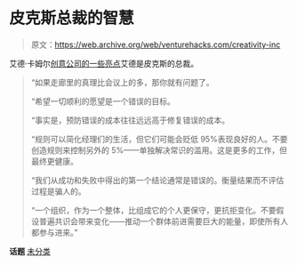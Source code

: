 # 皮克斯总裁的智慧

> 原文：<https://web.archive.org/web/venturehacks.com/creativity-inc>

艾德·卡姆尔[创意公司的一些亮点](https://web.archive.org/web/20221006195349/http://www.amazon.com/Creativity-Inc-Overcoming-Unseen-Inspiration/dp/0812993012)艾德是皮克斯的总裁。

> “如果走廊里的真理比会议上的多，那你就有问题了。
> 
> “希望一切顺利的愿望是一个错误的目标。
> 
> “事实是，预防错误的成本往往远远高于修复错误的成本。
> 
> “规则可以简化经理们的生活，但它们可能会贬低 95%表现良好的人。不要创造规则来控制另外的 5%——单独解决常识的滥用。这是更多的工作，但最终更健康。
> 
> “我们从成功和失败中得出的第一个结论通常是错误的。衡量结果而不评估过程是骗人的。
> 
> “一个组织，作为一个整体，比组成它的个人更保守，更抗拒变化。不要假设普遍共识会带来变化——推动一个群体前进需要巨大的能量，即使所有人都参与进来。”

**话题** [未分类](https://web.archive.org/web/20221006195349/https://venturehacks.com/topics/uncategorized)